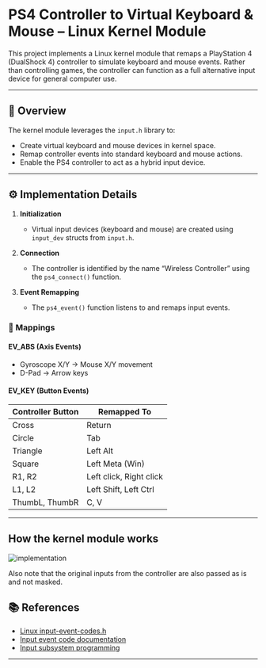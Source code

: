 # PS4 Controller to Virtual Keyboard & Mouse – Linux Kernel Module

This project implements a Linux kernel module that remaps a PlayStation 4 (DualShock 4) controller to simulate keyboard and mouse events. Rather than controlling games, the controller can function as a full alternative input device for general computer use.

---

## 🧠 Overview

The kernel module leverages the `input.h` library to:

- Create virtual keyboard and mouse devices in kernel space.
- Remap controller events into standard keyboard and mouse actions.
- Enable the PS4 controller to act as a hybrid input device.

---

## ⚙️ Implementation Details

1. **Initialization**
   - Virtual input devices (keyboard and mouse) are created using `input_dev` structs from `input.h`.
   
2. **Connection**
   - The controller is identified by the name “Wireless Controller” using the `ps4_connect()` function.
   
3. **Event Remapping**
   - The `ps4_event()` function listens to and remaps input events.

### 🔄 Mappings

#### EV_ABS (Axis Events)
- Gyroscope X/Y → Mouse X/Y movement
- D-Pad → Arrow keys

#### EV_KEY (Button Events)
| Controller Button | Remapped To       |
|-------------------|-------------------|
| Cross             | Return            |
| Circle            | Tab               |
| Triangle          | Left Alt          |
| Square            | Left Meta (Win)   |
| R1, R2            | Left click, Right click |
| L1, L2            | Left Shift, Left Ctrl |
| ThumbL, ThumbR    | C, V              |

---

## How the kernel module works

![implementation](https://github.com/user-attachments/assets/a5bc0650-9ca2-4dfb-b9a6-1ea0283ea25a)

Also note that the original inputs from the controller are also passed as is and not masked.


## 📚 References

- [Linux input-event-codes.h](https://github.com/torvalds/linux/blob/master/include/uapi/linux/input-event-codes.h)
- [Input event code documentation](https://docs.kernel.org/input/event-codes.html)
- [Input subsystem programming](https://docs.kernel.org/input/input-programming.html)

---

